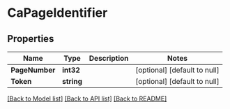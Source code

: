 # CaPageIdentifier

## Properties
Name | Type | Description | Notes
------------ | ------------- | ------------- | -------------
**PageNumber** | **int32** |  | [optional] [default to null]
**Token** | **string** |  | [optional] [default to null]

[[Back to Model list]](../README.md#documentation-for-models) [[Back to API list]](../README.md#documentation-for-api-endpoints) [[Back to README]](../README.md)

